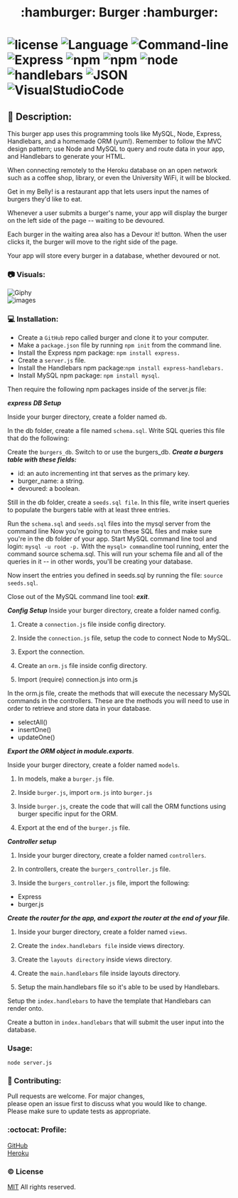 <h1 align= "center">:hamburger: Burger :hamburger: <h1>
 


![license](https://img.shields.io/badge/license-MIT-blue.svg)
![Language](https://img.shields.io/badge/Languages-HTML,CSS,Jquery,Nodes-violet.svg)
![Command-line](https://img.shields.io/badge/Command-line-blueviolet.svg)
![Express](https://img.shields.io/badge/Express-turquoise.svg)
![npm](https://img.shields.io/badge/npm-red.svg)
![npm](https://img.shields.io/badge/npm-install-grey.svg)
![node](https://img.shields.io/badge/node-green.svg)
![handlebars](https://img.shields.io/badge/handlebars-yellow.svg)
![JSON](https://img.shields.io/badge/JSON-orange.svg)
![VisualStudioCode](https://img.shields.io/badge/VSC-darkblue.svg)

## :memo: Description:

This burger app uses this programming tools like MySQL, Node, Express, Handlebars, and a homemade ORM (yum!). Remember to follow the MVC design pattern; use Node and MySQL to query and route data in your app, and Handlebars to generate your HTML.

When connecting remotely to the Heroku database on an open network such as a coffee shop, library, or even the  University WiFi, it will be blocked. 

Get in my Belly! is a restaurant app that lets users input the names of burgers they'd like to eat.

Whenever a user submits a burger's name, your app will display the burger on the left side of the page -- waiting to be devoured.

Each burger in the waiting area also has a Devour it! button. When the user clicks it, the burger will move to the right side of the page.

Your app will store every burger in a database, whether devoured or not.

### :camera: Visuals:
![Giphy](./public/assets/img/code.gif) <br>
![images](./public/assets/img/belly.png)



### :computer: Installation:


* Create a ```GitHub``` repo called burger and clone it to your computer.
* Make a ```package.json``` file by running ```npm init``` from the command line.
* Install the Express npm package: ```npm install express.```
* Create a ```server.js``` file.
* Install the Handlebars npm package:```npm install express-handlebars.```
* Install MySQL npm package: ```npm install mysql```.


Then require the following npm packages inside of the server.js file:

***express***
***DB Setup***


Inside your burger directory, create a folder named ```db```.

In the db folder, create a file named ```schema.sql```. Write SQL queries this file that do the following:

Create the ```burgers_db```.
Switch to or use the burgers_db.
***Create a burgers table with these fields:***

* id: an auto incrementing int that serves as the primary key.
* burger_name: a string.
* devoured: a boolean.

Still in the db folder, create a ```seeds.sql file```. In this file, write insert queries to populate the burgers table with at least three entries.

Run the ```schema.sql``` and ```seeds.sql``` files into the mysql server from the command line
Now you're going to run these SQL files and make sure you're in the db folder of your app.
Start MySQL command line tool and login: ```mysql -u root -p.```
With the ```mysql> command```line tool running, enter the command source schema.sql. This will run your schema file and all of the queries in it -- in other words, you'll be creating your database.

Now insert the entries you defined in seeds.sql by running the file: ```source seeds.sql```.

Close out of the MySQL command line tool: ***exit***.

***Config Setup***
Inside your burger directory, create a folder named config.

1. Create a ```connection.js``` file inside config directory.

2. Inside the ```connection.js``` file, setup the code to connect Node to MySQL.

3. Export the connection.

4. Create an ```orm.js``` file inside config directory.

5. Import (require) connection.js into orm.js


In the orm.js file, create the methods that will execute the necessary MySQL commands in the controllers. These are the methods you will need to use in order to retrieve and store data in your database.

* selectAll()
* insertOne()
* updateOne()


***Export the ORM object in module.exports***.

Inside your burger directory, create a folder named ```models```.

1. In models, make a ```burger.js``` file.

2. Inside ```burger.js```, import ```orm.js``` into ```burger.js```

3.  Inside ```burger.js```, create the code that will call the ORM functions using burger specific input for the ORM.

4. Export at the end of the ```burger.js``` file.

***Controller setup***

1. Inside your burger directory, create a folder named ```controllers```.

2. In controllers, create the ```burgers_controller.js``` file.

3. Inside the ```burgers_controller.js``` file, import the following:

* Express
* burger.js

***Create the router for the app, and export the router at the end of your file***.

1. Inside your burger directory, create a folder named ```views```.

2. Create the ```index.handlebars file``` inside views directory.

3. Create the ```layouts directory``` inside views directory.

4. Create the ```main.handlebars``` file inside layouts directory.

5. Setup the main.handlebars file so it's able to be used by Handlebars.


Setup the ```index.handlebars``` to have the template that Handlebars can render onto.

Create a button in ```index.handlebars``` that will submit the user input into the database.


###  Usage:

`node server.js`


### :wave: Contributing:

Pull requests are welcome. For major changes,<br>
please open an issue first to discuss what you would like to change.<br>
Please make sure to update tests as appropriate.


### :octocat: Profile:

[GitHub](https://github.com/adpir/Burger)<br>
[Heroku](https://intense-retreat-76456.herokuapp.com/)



### :copyright: License

[MIT](https://github.com/adpir/Burger/blob/main/LICENSE) All rights reserved.






